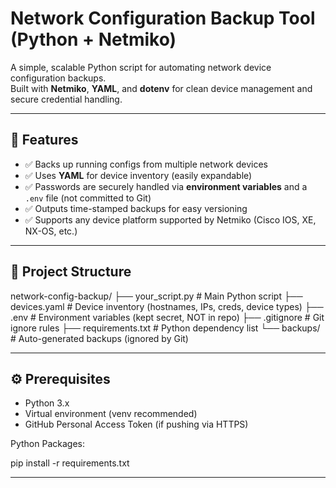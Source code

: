 # Network Configuration Backup Tool (Python + Netmiko)

A simple, scalable Python script for automating network device configuration backups.  
Built with **Netmiko**, **YAML**, and **dotenv** for clean device management and secure credential handling.

---

## 📌 Features

- ✅ Backs up running configs from multiple network devices
- ✅ Uses **YAML** for device inventory (easily expandable)
- ✅ Passwords are securely handled via **environment variables** and a `.env` file (not committed to Git)
- ✅ Outputs time-stamped backups for easy versioning
- ✅ Supports any device platform supported by Netmiko (Cisco IOS, XE, NX-OS, etc.)

---

## 📂 Project Structure

network-config-backup/
├── your_script.py # Main Python script
├── devices.yaml # Device inventory (hostnames, IPs, creds, device types)
├── .env # Environment variables (kept secret, NOT in repo)
├── .gitignore # Git ignore rules
├── requirements.txt # Python dependency list
└── backups/ # Auto-generated backups (ignored by Git)

---

## ⚙️ Prerequisites

- Python 3.x
- Virtual environment (venv recommended)
- GitHub Personal Access Token (if pushing via HTTPS)

Python Packages:

pip install -r requirements.txt

---

